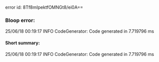 error id: 8Tf8mIpektfOMNGt8/ei0A==
### Bloop error:

25/06/18 00:19:17 INFO CodeGenerator: Code generated in 7.719796 ms
#### Short summary: 

25/06/18 00:19:17 INFO CodeGenerator: Code generated in 7.719796 ms